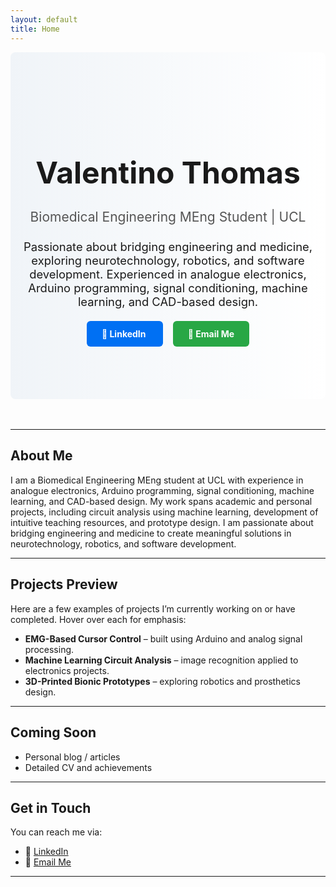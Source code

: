 ```yaml
---
layout: default
title: Home
---
```


<!-- Hero Section -->
<div style="text-align:center; 
            padding:6rem 1rem; 
            background: linear-gradient(to right, #f0f4f8, #ffffff); 
            border-radius:8px; 
            margin-bottom:3rem;">
  <h1 style="font-size:3rem; margin-bottom:0.5rem;">Valentino Thomas</h1>
  <h2 style="font-weight:normal; color:#555; margin-bottom:1.5rem;">Biomedical Engineering MEng Student | UCL</h2>
  <p style="font-size:1.15rem; max-width:600px; margin:0 auto 2rem;">
    Passionate about bridging engineering and medicine, exploring neurotechnology, robotics, and software development. Experienced in analogue electronics, Arduino programming, signal conditioning, machine learning, and CAD-based design.
  </p>
  <div style="margin-bottom:0;">
    <a href="https://linkedin.com/in/valentinothomas" target="_blank" style="text-decoration:none; color:white; background-color:#0070f3; padding:0.75rem 1.5rem; border-radius:6px; margin:0 0.5rem; font-weight:bold; transition:0.3s;">
      🔗 LinkedIn
    </a>
    <a href="mailto:hello@valentinothomas.com" style="text-decoration:none; color:white; background-color:#28a745; padding:0.75rem 1.5rem; border-radius:6px; margin:0 0.5rem; font-weight:bold; transition:0.3s;">
      📧 Email Me
    </a>
  </div>
</div>

---

## About Me

I am a Biomedical Engineering MEng student at UCL with experience in analogue electronics, Arduino programming, signal conditioning, machine learning, and CAD-based design. My work spans academic and personal projects, including circuit analysis using machine learning, development of intuitive teaching resources, and prototype design. I am passionate about bridging engineering and medicine to create meaningful solutions in neurotechnology, robotics, and software development.

---

## Projects Preview

Here are a few examples of projects I’m currently working on or have completed. Hover over each for emphasis:

- **EMG-Based Cursor Control** – built using Arduino and analog signal processing.  
- **Machine Learning Circuit Analysis** – image recognition applied to electronics projects.  
- **3D-Printed Bionic Prototypes** – exploring robotics and prosthetics design.

<style>
  li:hover {
    background-color: #f1f5f9;
    transition: background-color 0.3s ease;
    padding: 0.25rem 0.5rem;
    border-radius: 4px;
  }
</style>

---

## Coming Soon

- Personal blog / articles  
- Detailed CV and achievements  

---

## Get in Touch

You can reach me via:

- 🔗 [LinkedIn](https://linkedin.com/in/valentinothomas)  
- 📧 [Email Me](mailto:hello@valentinothomas.com)

---


